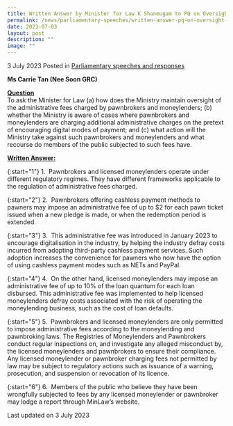 ```yaml
---
title: Written Answer by Minister for Law K Shanmugam to PQ on Oversight of Administrative Fees Charged by Pawnbrokers and Moneylenders
permalink: /news/parliamentary-speeches/written-answer-pq-on-oversight-admin-fees-pawnbrokers-moneylenders/
date: 2023-07-03
layout: post
description: ""
image: ""
---
```

3 July 2023 Posted in [Parliamentary speeches and responses](/news/parliamentary-speeches) 

<b>Ms Carrie Tan (Nee Soon GRC)</b>

<b><u>Question</u></b>
<br>To ask the Minister for Law (a) how does the Ministry maintain oversight of the administrative fees charged by pawnbrokers and moneylenders; (b) whether the Ministry is aware of cases where pawnbrokers and moneylenders are charging additional administrative charges on the pretext of encouraging digital modes of payment; and (c) what action will the Ministry take against such pawnbrokers and moneylenders and what recourse do members of
the public subjected to such fees have.

<b><u>Written Answer:</u></b>

{:start="1"}
1.&nbsp; Pawnbrokers and licensed moneylenders operate under different regulatory regimes. They have different frameworks applicable to the regulation of administrative fees charged.

{:start="2"}
2.&nbsp; Pawnbrokers offering cashless payment methods to pawners may impose an administrative fee of up to $2 for each pawn ticket issued when a new pledge is made, or when the redemption period is extended.

{:start="3"}
3.&nbsp; This administrative fee was introduced in January 2023 to encourage digitalisation in the industry, by helping the industry defray costs incurred from adopting third-party cashless payment services. Such adoption increases the convenience for pawners who now have the option of using cashless payment modes such as NETs and PayPal.

{:start="4"}
4.&nbsp; On the other hand, licensed moneylenders may impose an administrative fee of up to 10% of
the loan quantum for each loan disbursed. This administrative fee was implemented to help licensed moneylenders defray costs associated with the risk of operating the moneylending business, such as the cost of loan defaults.

{:start="5"}
5.&nbsp; Pawnbrokers and licensed moneylenders are only permitted to impose administrative fees according to the moneylending and pawnbroking laws. The Registries of Moneylenders and Pawnbrokers conduct regular inspections on, and investigate any alleged misconduct by, the licensed moneylenders and pawnbrokers to ensure their compliance. Any licensed moneylender or pawnbroker charging fees not permitted by law may be subject to regulatory
actions such as issuance of a warning, prosecution, and suspension or revocation of its licence.

{:start="6"}
6.&nbsp; Members of the public who believe they have been wrongfully subjected to fees by any licensed moneylender or pawnbroker may lodge a report through MinLaw’s website.

<p class="right-side-updated">Last updated on 3 July 2023</p>

